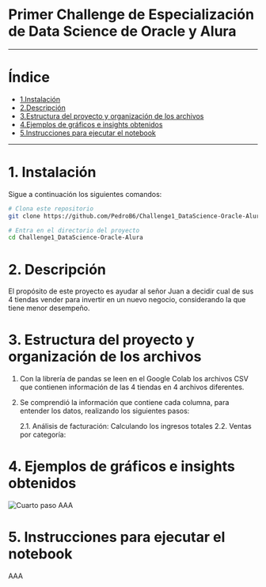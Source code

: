 # Primer Challenge de Especialización de Data Science de Oracle y Alura

----------------------------  

# Índice
- [1.Instalación](#1-Instalación)
- [2.Descripción](#2-Descripción)
- [3.Estructura del proyecto y organización de los archivos](#3-Estructura-del-proyecto-y-organización-de-los-archivos)
- [4.Ejemplos de gráficos e insights obtenidos](#4-Ejemplos-de-gráficos-e-insights-obtenidos)
- [5.Instrucciones para ejecutar el notebook](#5-Instrucciones-para-ejecutar-el-notebook)
----------------------------               

# 1. Instalación
Sigue a continuación los siguientes comandos:

```bash
# Clona este repositorio
git clone https://github.com/PedroB6/Challenge1_DataScience-Oracle-Alura

# Entra en el directorio del proyecto
cd Challenge1_DataScience-Oracle-Alura

```

# 2. Descripción

El propósito de este proyecto es ayudar al señor Juan a decidir cual de sus 4 tiendas vender para invertir en un nuevo negocio, considerando la que tiene menor desempeño.

# 3. Estructura del proyecto y organización de los archivos

1. Con la librería de pandas se leen en el Google Colab los archivos CSV que contienen información de las 4 tiendas en 4 archivos diferentes.
2. Se comprendió la información que contiene cada columna, para entender los datos, realizando los siguientes pasos:
   
   2.1. Análisis de facturación: Calculando los ingresos totales
   2.2. Ventas por categoría: 

# 4. Ejemplos de gráficos e insights obtenidos
![Cuarto paso](./assets/captura-4.PNG)
AAA

# 5. Instrucciones para ejecutar el notebook

AAA

